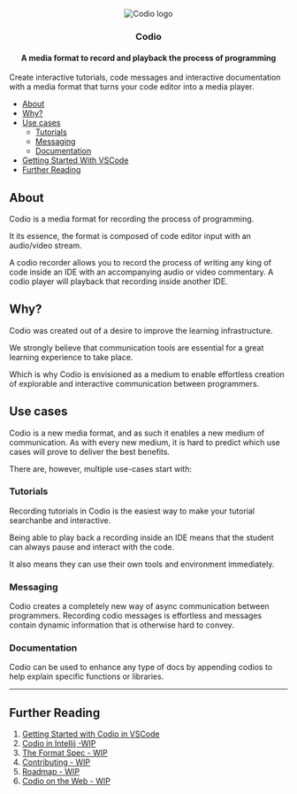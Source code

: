 <p align="center">
  <img src="./assets/black_small.png" alt="Codio logo"/>
</p>
<h3 align="center">
Codio
</h3>
<h4 align="center">
  A media format to record and playback the process of programming
</h4>

Create interactive tutorials, code messages and interactive documentation with a media format that turns your code editor into a media player.

  - [About](#about)
  - [Why?](#why)
  - [Use cases](#use-cases)
    - [Tutorials](#tutorials)
    - [Messaging](#messaging)
    - [Documentation](#documentation)
  - [Getting Started With VSCode](./vscode/README.md)
  - [Further Reading](#further-reading)

## About
Codio is a media format for recording the process of programming.

It its essence, the format is composed of code editor input with an audio/video stream.

A codio recorder allows you to record the process of writing any king of code inside an IDE with an accompanying audio or video commentary. A codio player will playback that recording inside another IDE.

## Why?

Codio was created out of a desire to improve the learning infrastructure.

We strongly believe that communication tools are essential for a great learning experience to take place.

Which is why Codio is envisioned as a medium to enable effortless creation of explorable and interactive communication between programmers.

## Use cases

Codio is a new media format, and as such it enables a new medium of communication. As with every new medium, it is hard to predict which use cases will prove to deliver the best benefits.

There are, however, multiple use-cases start with:

### Tutorials

Recording tutorials in Codio is the easiest way to make your tutorial searchanbe and interactive.

Being able to play back a recording inside an IDE means that the student can always pause and interact with the code.

It also means they can use their own tools and environment immediately.

### Messaging

Codio creates a completely new way of async communication between programmers. Recording codio messages is effortless and messages contain dynamic information that is otherwise hard to convey.

<!--- TODO - can we have an example here? An example would be so great! --->

### Documentation
Codio can be used to enhance any type of docs  by appending codios to help explain specific functions or libraries.
<!--- TODO - Let's ask people for input, like maybe add something like this:

### Your option

Since codio is brand new, we'll be thrilled to hear from you about your experience of working with the format! Let us know at [link, or email or link to an issue, or to some forum, something like that here].

--->
***
## Further Reading
1) [Getting Started with Codio in VSCode](./vscode/README.md)
2) [Codio in Intellij -WIP](./docs/intellij-docs.md)
3) [The Format Spec - WIP](./docs/spec.md)
4) [Contributing - WIP](./docs/contributing.md)
5) [Roadmap - WIP](./docs/roadmap.md)
6) [Codio on the Web - WIP](./docs/web-docs.md)


<!--- TODO - Should there be a section on license? Also, since we're using ffmpeg, a link to its license would be useful too I would guess...  --->
